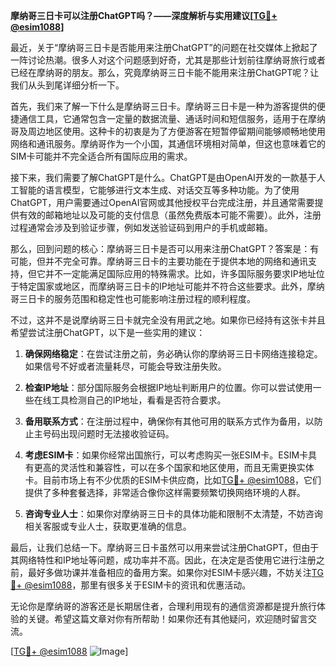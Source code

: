 **摩纳哥三日卡可以注册ChatGPT吗？——深度解析与实用建议[[TG💪+ @esim1088](https://t.me/s/esim1088)]**

最近，关于“摩纳哥三日卡是否能用来注册ChatGPT”的问题在社交媒体上掀起了一阵讨论热潮。很多人对这个问题感到好奇，尤其是那些计划前往摩纳哥旅行或者已经在摩纳哥的朋友。那么，究竟摩纳哥三日卡能不能用来注册ChatGPT呢？让我们从头到尾详细分析一下。

首先，我们来了解一下什么是摩纳哥三日卡。摩纳哥三日卡是一种为游客提供的便捷通信工具，它通常包含一定量的数据流量、通话时间和短信服务，适用于在摩纳哥及周边地区使用。这种卡的初衷是为了方便游客在短暂停留期间能够顺畅地使用网络和通讯服务。摩纳哥作为一个小国，其通信环境相对简单，但这也意味着它的SIM卡可能并不完全适合所有国际应用的需求。

接下来，我们需要了解ChatGPT是什么。ChatGPT是由OpenAI开发的一款基于人工智能的语言模型，它能够进行文本生成、对话交互等多种功能。为了使用ChatGPT，用户需要通过OpenAI官网或其他授权平台完成注册，并且通常需要提供有效的邮箱地址以及可能的支付信息（虽然免费版本可能不需要）。此外，注册过程通常会涉及到验证步骤，例如发送验证码到用户的手机或邮箱。

那么，回到问题的核心：摩纳哥三日卡是否可以用来注册ChatGPT？答案是：有可能，但并不完全可靠。摩纳哥三日卡的主要功能在于提供本地的网络和通讯支持，但它并不一定能满足国际应用的特殊需求。比如，许多国际服务要求IP地址位于特定国家或地区，而摩纳哥三日卡的IP地址可能并不符合这些要求。此外，摩纳哥三日卡的服务范围和稳定性也可能影响注册过程的顺利程度。

不过，这并不是说摩纳哥三日卡就完全没有用武之地。如果你已经持有这张卡并且希望尝试注册ChatGPT，以下是一些实用的建议：

1. **确保网络稳定**：在尝试注册之前，务必确认你的摩纳哥三日卡网络连接稳定。如果信号不好或者流量耗尽，可能会导致注册失败。
   
2. **检查IP地址**：部分国际服务会根据IP地址判断用户的位置。你可以尝试使用一些在线工具检测自己的IP地址，看看是否符合要求。

3. **备用联系方式**：在注册过程中，确保你有其他可用的联系方式作为备用，以防止主号码出现问题时无法接收验证码。

4. **考虑ESIM卡**：如果你经常出国旅行，可以考虑购买一张ESIM卡。ESIM卡具有更高的灵活性和兼容性，可以在多个国家和地区使用，而且无需更换实体卡。目前市场上有不少优质的ESIM卡供应商，比如[TG💪+ @esim1088](https://t.me/s/esim1088)，它们提供了多种套餐选择，非常适合像你这样需要频繁切换网络环境的人群。

5. **咨询专业人士**：如果你对摩纳哥三日卡的具体功能和限制不太清楚，不妨咨询相关客服或专业人士，获取更准确的信息。

最后，让我们总结一下。摩纳哥三日卡虽然可以用来尝试注册ChatGPT，但由于其网络特性和IP地址等问题，成功率并不高。因此，在决定是否使用它进行注册之前，最好多做功课并准备相应的备用方案。如果你对ESIM卡感兴趣，不妨关注[TG💪+ @esim1088](https://t.me/s/esim1088)，那里有很多关于ESIM卡的资讯和优惠活动。

无论你是摩纳哥的游客还是长期居住者，合理利用现有的通信资源都是提升旅行体验的关键。希望这篇文章对你有所帮助！如果你还有其他疑问，欢迎随时留言交流。

[[TG💪+ @esim1088](https://t.me/s/esim1088) ![Image](https://i.postimg.cc/4NQfJmqS/Snipaste-2025-05-13-00-14-12.png)]